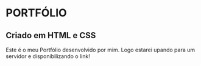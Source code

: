# PORTFÓLIO #

## Criado em HTML e CSS ##

Este é o meu Portfólio desenvolvido por mim. Logo estarei upando para um servidor e disponibilizando o link!
